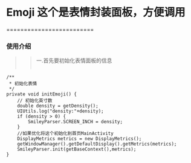 # Emoji 这个是表情封装面板，方便调用
=========================
### 使用介绍
>> 一.首先要初始化表情面板的信息
>>>```Java   
    /**
     * 初始化表情
     */
    private void initEmoji() {
        // 初始化英寸数
        double density = getDensity();
        UIUtils.log("density:"+density);
        if (density > 0) {
            SmileyParser.SCREEN_INCH = density;
        }
        //如果优化将这个初始化到首页MainActivity
        DisplayMetrics metrics = new DisplayMetrics();
        getWindowManager().getDefaultDisplay().getMetrics(metrics);
        SmileyParser.init(getBaseContext(),metrics);
    }
```
